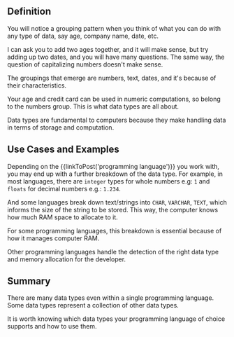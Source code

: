 ## Definition

You will notice a grouping pattern when you think of what you can do with any type of data, say age, company name, date, etc. 

I can ask you to add two ages together, and it will make sense, but try adding up two dates, and you will have many questions. The same way, the question of capitalizing numbers doesn't make sense.

The groupings that emerge are numbers, text, dates, and it's because of their characteristics.

Your age and credit card can be used in numeric computations, so belong to the numbers group. This is what data types are all about.

Data types are fundamental to computers because they make handling data in terms of storage and computation.

## Use Cases and Examples

Depending on the {{linkToPost('programming language')}} you work with, you may end up with a further breakdown of the data type. For example, in most languages, there are `integer` types for whole numbers e.g: `1` and `floats` for decimal numbers e.g.: `1.234`. 

And some languages break down text/strings into `CHAR`, `VARCHAR`, `TEXT`, which informs the size of the string to be stored. This way, the computer knows how much RAM space to allocate to it.

For some programming languages, this breakdown is essential because of how it manages computer RAM. 

Other programming languages handle the detection of the right data type and memory allocation for the developer.

## Summary

There are many data types even within a single programming language. Some data types represent a collection of other data types. 

It is worth knowing which data types your programming language of choice supports and how to use them.